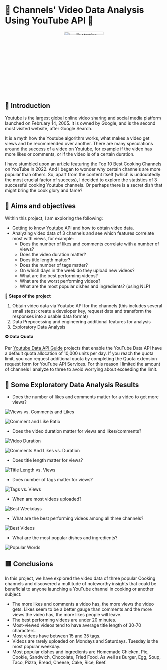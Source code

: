 # 🔺 Channels' Video Data Analysis Using YouTube API 🔺

<p align="center"> <img src="https://github.com/arina-korkhova/YoutubeAPI-Analysis/blob/master/images/youtube.png" align="center" alt="Illustration" width="50%" height="5%" /> </p>

## 🧧 Introduction

Youtube is the largest global online video sharing and social media platform launched on February 14, 2005. It is owned by Google, and is the second most visited website, after Google Search. 

It is a myth how the Youtube algorithm works, what makes a video get views and be recommended over another. There are many speculations around the success of a video on Youtube, for example if the video has more likes or comments, or if the video is of a certain duration. 

I have stumbled upon an [article](https://www.tastyedits.com/best-cooking-channels-youtube/#:~:text=Our%20top%2010%20cooking%20channels,Cuisine%2C%20and%20Pro%20Home%20Cooks.) featuring the Top 10 Best Cooking Channels on YouTube in 2022. And I began to wonder why certain channels are more popular than others. So, apart from the content itself (which is undoubtedly the most crucial factor of success), I decided to explore the statistics of 3 successful cooking Youtube channels. Or perhaps there is a secret dish that might bring the cook glory and fame?

## 🔴 Aims and objectives
Within this project, I am exploring the following:

* Getting to know [Youtube API](https://developers.google.com/youtube/v3) and how to obtain video data. 
* Analyzing video data of 3 channels and see which features correlate most with views, for example:
	* Does the number of likes and comments correlate with a number of views?
	* Does the video duration matter?
	* Does title length matter?
	* Does the number of tags matter?
	* On which days in the week do they upload new videos?
	* What are the best performing videos?
	* What are the worst performing videos? 
	* What are the most popular dishes and ingredients? (using NLP)

**👣 Steps of the project**
1. Obtain video data via Youtube API for the channels (this includes several small steps: create a developer key, request data and transform the responses into a usable data format)
2. Data Prepocessing and engineering additional features for analysis
3. Exploratory Data Analysis

**⛔ Data Quota**

Per [Youtube Data API Guide](https://developers.google.com/youtube/v3/getting-started) projects that enable the YouTube Data API have a default quota allocation of 10,000 units per day. If you reach the quota limit, you can request additional quota by completing the Quota extension request form for YouTube API Services. For this reason I limited the amount of channels I analyze to three to avoid worrying about exceeding the limit.  

## 🔶 Some Exploratory Data Analysis Results

* Does the number of likes and comments matter for a video to get more views?

![Views vs. Comments and Likes](https://github.com/arina-korkhova/YoutubeAPI-Analysis/blob/master/images/ViewsVsCommentsAndLikes.png)

![Comment and Like Ratio](https://github.com/arina-korkhova/YoutubeAPI-Analysis/blob/master/images/CommentAndLikeRatio.png) 

* Does the video duration matter for views and likes/comments?

![Video Duration](https://github.com/arina-korkhova/YoutubeAPI-Analysis/blob/master/images/Duration.png)

![Comments And Likes vs. Duration](https://github.com/arina-korkhova/YoutubeAPI-Analysis/blob/master/images/CommentsAndLikesVsDuration.png)

* Does title length matter for views?

![Title Length vs. Views](https://github.com/arina-korkhova/YoutubeAPI-Analysis/blob/master/images/TitleLengthVsViews.png)

* Does number of tags matter for views?

![Tags vs. Views](https://github.com/arina-korkhova/YoutubeAPI-Analysis/blob/master/images/TagsVsViews.png)

* When are most videos uploaded?

![Best Weekdays](https://github.com/arina-korkhova/YoutubeAPI-Analysis/blob/master/images/BestWeekdays.png)

* What are the best performing videos among all three channels?  

![Best Videos](https://github.com/arina-korkhova/YoutubeAPI-Analysis/blob/master/images/BestVideosOfAllChannels.png)

* What are the most popular dishes and ingredients?

![Popular Words](https://github.com/arina-korkhova/YoutubeAPI-Analysis/blob/master/images/PopularWords.png)

## 🟥 Conclusions

In this project, we have explored the video data of three popular Cooking channels and discovered a multitude of noteworthy insights that could be beneficial to anyone launching a YouTube channel in cooking or another subject:

* The more likes and comments a video has, the more views the video gets. Likes seem to be a better gauge than comments and the more views the video has, the more likes people will leave.
* The best performing videos are under 20 minutes.
* Most-viewed videos tend to have average title length of 30-70 characters.
* Most videos have between 15 and 35 tags.
* Videos are rarely uploaded on Mondays and Saturdays. Tuesday is the most popular weekday. 
* Most popular dishes and ingredients are Homemade Chicken, Pie, Cookie, Sandwich, Chocolate, Fried Food. As well as Burger, Egg, Soup, Taco, Pizza, Bread, Cheese, Cake, Rice, Beef.
 
